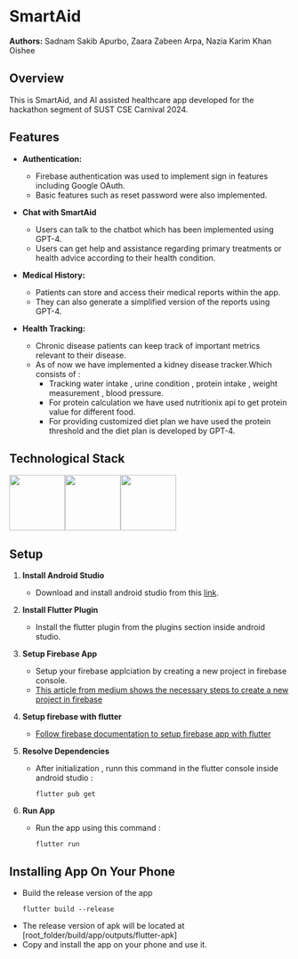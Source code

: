 # SmartAid

**Authors:** Sadnam Sakib Apurbo, Zaara Zabeen Arpa, Nazia Karim Khan Oishee

## Overview

This is SmartAid, and AI assisted healthcare app developed for the hackathon segment of SUST CSE Carnival 2024.

## Features

- **Authentication:**
  - Firebase authentication was used to implement sign in features including Google OAuth.
  - Basic features such as reset password were also implemented.
    
- **Chat with SmartAid**
  - Users can talk to the chatbot which has been implemented using GPT-4.
  - Users can get help and assistance regarding primary treatments or health advice according to their health condition.

- **Medical History:**
  - Patients can store and access their medical reports within the app.
  - They can also generate a simplified version of the reports using GPT-4.

- **Health Tracking:**
  - Chronic disease patients can keep track of important metrics relevant to their disease.
  - As of now we have implemented a kidney disease tracker.Which consists of :
    - Tracking water intake , urine condition , protein intake , weight measurement , blood pressure.
    - For protein calculation we have used nutritionix api to get protein value for different food.
    - For providing customized diet plan we have used the protein threshold and the diet plan is developed by GPT-4.

## Technological Stack

<img src="https://logowik.com/content/uploads/images/flutter5786.jpg" width="100" /><img src="https://cdn4.iconfinder.com/data/icons/google-i-o-2016/512/google_firebase-2-512.png" width="100" /><img src="https://cdn.icon-icons.com/icons2/3053/PNG/512/android_studio_alt_macos_bigsur_icon_190395.png" width="100" />

## Setup

1. **Install Android Studio**
   - Download and install android studio from this [link](https://developer.android.com/studio).

2. **Install Flutter Plugin**
   - Install the flutter plugin from the plugins section inside android studio.
3. **Setup Firebase App**
   - Setup your firebase applciation by creating a new project in firebase console.
   - [This article from medium shows the necessary steps to create a new project in firebase](https://medium.com/firebase-ninja/how-to-add-new-apps-to-a-firebase-project-39b1223d04a3#:~:text=Add%20new%20Firebase%20app%20step,existing%20apps%20grouped%20by%20platform.)
4. **Setup firebase with flutter**
   - [Follow firebase documentation to setup firebase app with flutter](https://firebase.google.com/docs/flutter/setup?platform=android)
6. **Resolve Dependencies**
   - After initialization , runn this command in the flutter console inside android studio :
     ```
     flutter pub get
     ```
7. **Run App**
   - Run the app using this command :
     ```
     flutter run
     ```
## **Installing App On Your Phone**
  - Build the release version of the app
    ```
    flutter build --release
    ```
  - The release version of apk will be located at [root_folder/build/app/outputs/flutter-apk]
  - Copy and install the app on your phone and use it.
